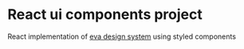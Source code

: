 # React ui components project

React implementation of [eva design system](https://eva.design/) using styled components
